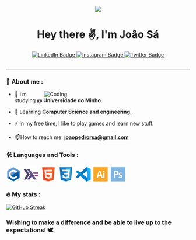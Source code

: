 <!--
**joaosa24/joaosa24** is a ✨ _special_ ✨ repository because its `README.md` (this file) appears on your GitHub profile.

Here are some ideas to get you started:

- 🔭 I’m currently working on ...
- 🌱 I’m currently learning ...
- 👯 I’m looking to collaborate on ...
- 🤔 I’m looking for help with ...
- 💬 Ask me about ...
- 📫 How to reach me: ...
- 😄 Pronouns: ...
- ⚡ Fun fact: ...
-->


<div id="header" align="center">
  <img src="https://www.united-forum.de/proxy.php?image=http%3A%2F%2Fimg.pr0gramm.com%2F2016%2F06%2F13%2F50272a0d34a8666d.gif&hash=b00846576b647172c14c55aff18d8a38" width=1200/>
  <h1 align="center"> Hey there ✌️, I'm João Sá </h1>
  <div id="badges">
  <a href="https://www.linkedin.com/in/joão-sá-b682a0215/">
    <img src="https://img.shields.io/badge/LinkedIn-gray?style=for-the-badge&logo=linkedin&logoColor=white" alt="LinkedIn Badge"/>
  </a>
  <a href="https://www.instagram.com/joaosa.24/">
    <img src="https://img.shields.io/badge/Instagram-gray?style=for-the-badge&logo=instagram&logoColor=white" alt="Instagram Badge"/>
  </a>
  <a href="https://twitter.com/joaosa24">
    <img src="https://img.shields.io/badge/Twitter-gray?style=for-the-badge&logo=twitter&logoColor=white" alt="Twitter Badge"/>
  </a>
</div>
<img src="https://komarev.com/ghpvc/?username=joaosa24&style=flat-square&color=blue" alt=""/>
</div>


---

### :superhero: About me :
<img align="right" alt="Coding" width="400" src="https://i.pinimg.com/originals/b5/68/ca/b568caba7545add5b2798a1c5d5127d1.gif">

<p align="left">

- :telescope: I’m studying **@ Universidade do Minho**.

- :seedling: Learning **Computer Science and engineering**.

- :zap: In my free time, I like to play games and learn new stuff.

- :mailbox:How to reach me: **joaopedrorsa@gmail.com**
</p>

### :hammer_and_wrench: Languages and Tools :
<img src="https://github.com/devicons/devicon/blob/master/icons/c/c-original.svg" title="C" alt="C" width="40" height="40"/>&nbsp;
<img src="https://github.com/devicons/devicon/blob/master/icons/haskell/haskell-original.svg" title="Haskell" alt="Haskell" width="40" height="40"/>&nbsp;
<img src="https://github.com/devicons/devicon/blob/master/icons/html5/html5-original.svg" title="html" alt="html" width="40" height="40"/>&nbsp;
<img src="https://github.com/devicons/devicon/blob/master/icons/css3/css3-original.svg" title="css" alt="css" width="40" height="40"/>&nbsp;
<img src="https://github.com/devicons/devicon/blob/master/icons/vscode/vscode-original.svg" title="vscode" alt="vscode" width="40" height="40"/>&nbsp;
<img src="https://github.com/devicons/devicon/blob/master/icons/illustrator/illustrator-plain.svg" title="ai" alt="ai" width="40" height="40"/>&nbsp;
<img src="https://github.com/devicons/devicon/blob/master/icons/photoshop/photoshop-plain.svg" title="ps" alt="ps" width="40" height="40"/>&nbsp;

### 🔥 My stats :
[![GitHub Streak](http://github-readme-streak-stats.herokuapp.com?user=joaosa24&theme=dark&background=000000)](https://git.io/streak-stats)

<div width="50">
  <h3 align="left"> Wishing to make a difference and be able to live up to the expectations! 🕊️ </h3>
</div>
